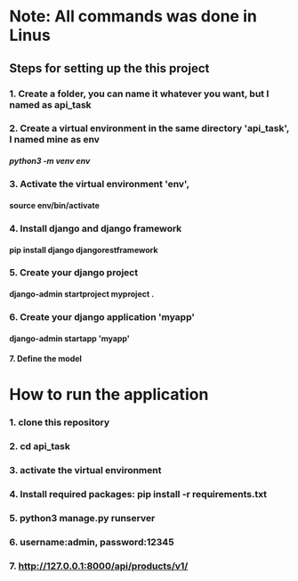 # Note: All commands was done in Linus 

## Steps for setting up the this project
### 1. Create a folder, you can name it whatever you want, but I named as api_task 
### 2. Create a virtual environment in the same directory 'api_task', I named mine as env
##### python3 -m venv env   

### 3. Activate the virtual environment 'env',
#### source env/bin/activate 

### 4. Install django and django framework 
#### pip install django djangorestframework 

### 5. Create your django project 
#### django-admin startproject myproject .

### 6. Create your django application 'myapp'
#### django-admin startapp 'myapp'

#### 7. Define the model  




# How to run the application
### 1. clone this repository 
### 2. cd api_task 
### 3. activate the virtual environment
### 4. Install required packages: pip install -r requirements.txt
### 5. python3 manage.py runserver
### 6. username:admin, password:12345 
### 7. http://127.0.0.1:8000/api/products/v1/

